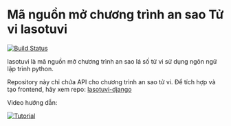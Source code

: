 Mã nguồn mở chương trình an sao Tử vi lasotuvi
===========================================

[![Build Status](https://travis-ci.org/doanguyen/lasotuvi.svg?branch=master)](https://travis-ci.org/doanguyen/lasotuvi)

lasotuvi là mã nguồn mở chương trình an sao lá số tử vi sử  dụng ngôn ngữ lập trình python.

Repository này chỉ chứa API cho chương trình an sao tử vi. Để tích hợp và tạo frontend, hãy xem repo: [lasotuvi-django](https://github.com/nttrung9x/lasotuvi-django)

Video hướng dẫn:

[![Tutorial](http://i.vimeocdn.com/video/717548888_640.jpg)](https://vimeo.com/283303258 "Tutorial")
